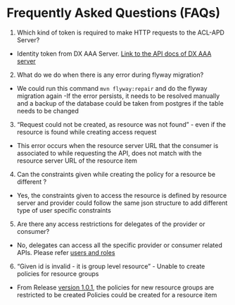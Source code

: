 # Frequently Asked Questions (FAQs)

1. Which kind of token is required to make HTTP requests to the ACL-APD Server?
- Identity token from DX AAA Server. [Link to the API docs of DX AAA server](https://cos.iudx.org.in/auth/apis#tag/Token-APIs/operation/post-auth-v1-token)

2. What do we do when there is any error during flyway migration?
- We could run this command `mvn flyway:repair` and do the flyway migration again
-If the error persists, it needs to be resolved manually and a backup of the database could be taken from postgres if the table needs to be changed

3. “Request could not be created, as resource was not found” - even if the resource is found while creating access request
- This error occurs when the resource server URL that the consumer is associated to while requesting the API, does not match with the resource server URL of the resource item

4. Can the constraints given while creating the policy for a resource be different ?
- Yes, the constraints given to access the resource is defined by resource server and provider could follow the same json structure to add different type of user specific constraints

5. Are there any access restrictions for delegates of the provider or consumer?
- No, delegates can access all the specific provider or consumer related APIs. Please refer [users and roles](../README.md#users-and-roles)

6. “Given id is invalid - it is group level resource” - Unable to create policies for resource groups
- From Release [version 1.0.1](https://github.com/datakaveri/iudx-acl-apd/releases/tag/v1.0.1), the policies for new resource groups are restricted to be created
Policies could be created for a resource item

